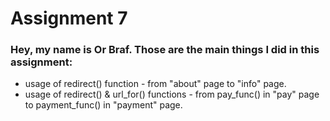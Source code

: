 # Assignment 7

### Hey, my name is Or Braf. Those are the main things I did in this assignment:
- usage of redirect() function - from "about" page to "info" page.
- usage of redirect() & url_for() functions - from pay_func() in "pay" page to payment_func() in "payment" page.